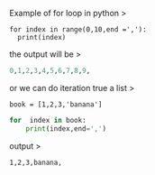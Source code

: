 Example of for loop in python >

```
for index in range(0,10,end =','):
  print(index)
```
the output will be >

```python
0,1,2,3,4,5,6,7,8,9,
```
or we can do iteration true a list >
```
book = [1,2,3,'banana']
```

```python
for  index in book:
    print(index,end=',')
```
output >

```
1,2,3,banana,
```


